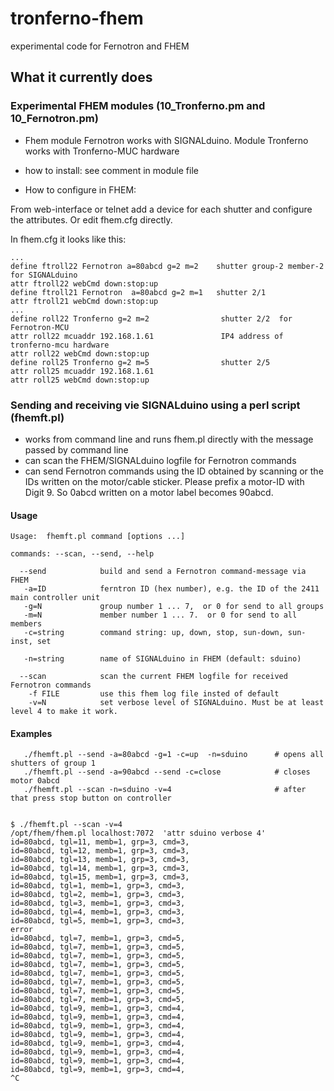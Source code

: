 # tronferno-fhem
experimental code for Fernotron and FHEM

## What it currently does

### Experimental FHEM modules  (10_Tronferno.pm and 10_Fernotron.pm)

* Fhem module Fernotron  works with SIGNALduino.  Module Tronferno works with Tronferno-MUC hardware

* how to install: see comment in module file

* How to configure in FHEM:

From web-interface or telnet add a device for each shutter and configure the attributes.  Or edit fhem.cfg directly.

In  fhem.cfg it looks like this:

```
...
define ftroll22 Fernotron a=80abcd g=2 m=2    shutter group-2 member-2 for SIGNALduino
attr ftroll22 webCmd down:stop:up
define ftroll21 Fernotron  a=80abcd g=2 m=1   shutter 2/1
attr ftroll21 webCmd down:stop:up
...
define roll22 Tronferno g=2 m=2                shutter 2/2  for Fernotron-MCU
attr roll22 mcuaddr 192.168.1.61               IP4 address of tronferno-mcu hardware 
attr roll22 webCmd down:stop:up
define roll25 Tronferno g=2 m=5                shutter 2/5
attr roll25 mcuaddr 192.168.1.61
attr roll25 webCmd down:stop:up
```


### Sending and receiving vie SIGNALduino using a perl script (fhemft.pl)

* works from command line and runs fhem.pl directly with the message passed by command line
* can scan the FHEM/SIGNALduino logfile for Fernotron commands
* can send Fernotron commands using the ID obtained by scanning or the IDs written on the motor/cable sticker.  Please prefix a motor-ID with Digit 9. So 0abcd written on a motor label becomes 90abcd.


#### Usage
```
Usage:  fhemft.pl command [options ...]

commands: --scan, --send, --help

  --send            build and send a Fernotron command-message via FHEM
   -a=ID            ferntron ID (hex number), e.g. the ID of the 2411 main controller unit
   -g=N             group number 1 ... 7,  or 0 for send to all groups
   -m=N             member number 1 ... 7.  or 0 for send to all members
   -c=string        command string: up, down, stop, sun-down, sun-inst, set

   -n=string        name of SIGNALduino in FHEM (default: sduino)

  --scan            scan the current FHEM logfile for received Fernotron commands
    -f FILE         use this fhem log file insted of default
    -v=N            set verbose level of SIGNALduino. Must be at least level 4 to make it work.
```


#### Examples
```
   ./fhemft.pl --send -a=80abcd -g=1 -c=up  -n=sduino      # opens all shutters of group 1
   ./fhemft.pl --send -a=90abcd --send -c=close            # closes motor 0abcd
   ./fhemft.pl --scan -n=sduino -v=4                       # after that press stop button on controller
```


```

$ ./fhemft.pl --scan -v=4
/opt/fhem/fhem.pl localhost:7072  'attr sduino verbose 4'
id=80abcd, tgl=11, memb=1, grp=3, cmd=3,  
id=80abcd, tgl=12, memb=1, grp=3, cmd=3,  
id=80abcd, tgl=13, memb=1, grp=3, cmd=3,  
id=80abcd, tgl=14, memb=1, grp=3, cmd=3,  
id=80abcd, tgl=15, memb=1, grp=3, cmd=3,  
id=80abcd, tgl=1, memb=1, grp=3, cmd=3,  
id=80abcd, tgl=2, memb=1, grp=3, cmd=3,  
id=80abcd, tgl=3, memb=1, grp=3, cmd=3,  
id=80abcd, tgl=4, memb=1, grp=3, cmd=3,  
id=80abcd, tgl=5, memb=1, grp=3, cmd=3,  
error
id=80abcd, tgl=7, memb=1, grp=3, cmd=5,  
id=80abcd, tgl=7, memb=1, grp=3, cmd=5,  
id=80abcd, tgl=7, memb=1, grp=3, cmd=5,  
id=80abcd, tgl=7, memb=1, grp=3, cmd=5,  
id=80abcd, tgl=7, memb=1, grp=3, cmd=5,  
id=80abcd, tgl=7, memb=1, grp=3, cmd=5,  
id=80abcd, tgl=7, memb=1, grp=3, cmd=5,  
id=80abcd, tgl=7, memb=1, grp=3, cmd=5,  
id=80abcd, tgl=9, memb=1, grp=3, cmd=4,  
id=80abcd, tgl=9, memb=1, grp=3, cmd=4,  
id=80abcd, tgl=9, memb=1, grp=3, cmd=4,  
id=80abcd, tgl=9, memb=1, grp=3, cmd=4,  
id=80abcd, tgl=9, memb=1, grp=3, cmd=4,  
id=80abcd, tgl=9, memb=1, grp=3, cmd=4,  
id=80abcd, tgl=9, memb=1, grp=3, cmd=4,  
id=80abcd, tgl=9, memb=1, grp=3, cmd=4,  
^C
```
